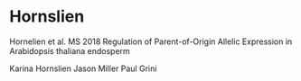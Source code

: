 # Hornslien
Hornelien et al. MS 2018 Regulation of Parent-of-Origin Allelic Expression in Arabidopsis thaliana endosperm

Karina Hornslien
Jason Miller
Paul Grini
